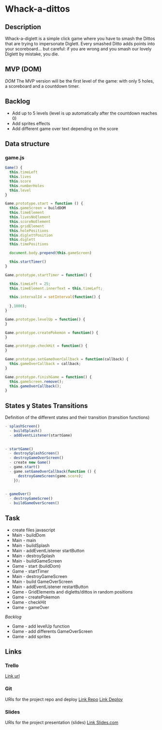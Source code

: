 # Whack-a-dittos

## Description
Whack-a-diglett is a simple click game where you have to smash the Dittos that are trying to impersonate Diglett. Every smashed Ditto adds points into your scoreboard… but careful: if you are wrong and you smash our lovely Diglett by mistake, you die.


## MVP (DOM)
*DOM*
The MVP version will be the first level of the game: with only 5 holes, a scoreboard and a countdown timer.


## Backlog
- Add up to 5 levels (level is up automatically after the countdown reaches 0)
- Add sprites effects
- Add different game over text depending on the score


## Data structure
### game.js
```javascript
Game() {
  this.timeLeft
  this.lives
  this.score 
  this.numberHoles
  this.level
}

Game.prototype.start = function () {
  this.gameScreen = buildDOM
  this.timeElement
  this.livesNoElement
  this.scoreNoElement
  this.gridElement
  this.holePositions
  this.diglettPosition
  this.diglett
  this.timePositions

  document.body.prepend(this.gameScreen)

  this.startTimer()
}

Game.prototype.startTimer = function() {

  this.timeLeft = 25;
  this.timeElement.innerText = this.timeLeft;

  this.intervalId = setInterval(function() { 
  
  },1000);
}

Game.prototype.levelUp = function() {
}

Game.prototype.createPokemon = function() {
}

Game.prototype.checkHit = function() {
}

Game.prototype.setGameOverCallback = function(callback) {
  this.gameOverCallback = callback;
}

Game.prototype.finishGame = function() {
  this.gameScreen.remove();
  this.gameOverCallback();
}

```

## States y States Transitions
Definition of the different states and their transition (transition functions)
```javascript
- splashScreen()
  - buildSplash()
  - addEventListener(startGame)
  
  
- startGame()
  - destroySplashScreen()
  - destroyGameOverScreen()
  - create new Game()
  - game.start()
  - game.setGameOverCallback(function () {
      destroyGameScreen(game.score);
    });
  
  
- gameOver()
  - destroyGameScree()
  - buildGameOverScreen()
```



## Task
- create files javascript
- Main - buildDom
- Main - main
- Main - buildSplash
- Main - addEventListener startButton
- Main - destroySplash
- Main - buildGameScreen
- Game - start (buildDom)
- Game - startTimer
- Main - destroyGameScreen
- Main - build GameOverScreen
- Main - addEventListener restartButton
- Game - GridElements and digletts/dittos in random positions 
- Game - createPokemon
- Game - checkHit
- Game - gameOver

*Backlog*
- Game - add levelUp function
- Game - add differents GameOverScreen
- Game - add sprites



## Links


### Trello
[Link url](https://trello.com)


### Git
URls for the project repo and deploy
[Link Repo](https://github.com/sllonch/whack-a-dittos)
[Link Deploy](https://sllonch.github.io/whack-a-dittos/)


### Slides
URls for the project presentation (slides)
[Link Slides.com](http://slides.com)